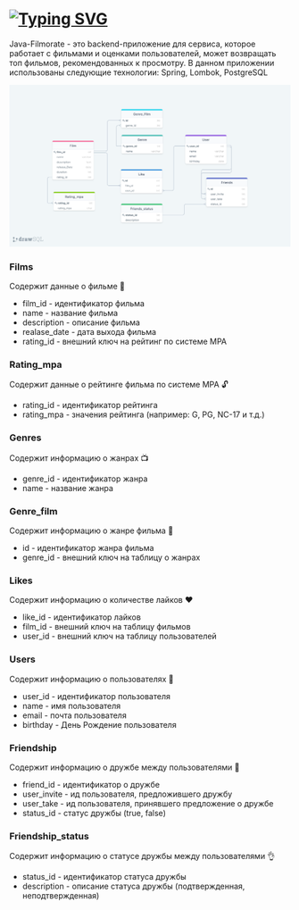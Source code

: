 
# [![Typing SVG](https://readme-typing-svg.herokuapp.com?size=30&color=4FB2AEFF&background=9EE3FF00&center=true&vCenter=true&lines=JAVA+-+FILMORATE+📹)](https://git.io/typing-svg)

Java-Filmorate - это backend-приложение для сервиса, которое работает с фильмами и оценками пользователей, 
может возвращать топ фильмов, рекомендованных к просмотру. В данном приложении использованы следующие технологии: Spring, Lombok, PostgreSQL

![](src/main/resources/drawSQL-export-2022-08-06_00_26.png)


<h3>Films</h3>

Содержит данные о фильме 🎥 <br/>
- film_id - идентификатор фильма<br/>
- name - название фильма<br/>
- description - описание фильма<br/>
- realase_date - дата выхода фильма<br/>
- rating_id - внешний ключ на рейтинг по системе MPA<br/>

<h3>Rating_mpa</h3>

Содержит данные о рейтинге фильма по системе MPA 🔓<br/>
- rating_id - идентификатор рейтинга<br/>
- rating_mpa - значения рейтинга (например: G, PG, NC-17 и т.д.)

<h3>Genres</h3>

Содержит информацию о жанрах 📺
- genre_id - идентификатор жанра
- name - название жанра

<h3>Genre_film</h3>

Содержит информацию о жанре фильма 📼 <br/>
- id - идентификатор жанра фильма<br/>
- genre_id - внешний ключ на таблицу о жанрах<br/>

<h3>Likes</h3>

Содержит информацию о количестве лайков ❤️<br/>
- like_id - идентификатор лайков<br/>
- film_id - внешний ключ на таблицу фильмов<br/>
- user_id - внешний ключ на таблицу пользователей<br/>

<h3>Users</h3>

Содержит информацию о пользователях 👦<br/>
- user_id - идентификатор пользователя<br/>
- name - имя пользователя<br/>
- email - почта пользователя<br/>
- birthday - День Рождение пользователя<br/>

<h3>Friendship</h3>

Содержит информацию о дружбе между пользователями 👋<br/>
- friend_id - идентификатор о дружбе<br/>
- user_invite - ид пользователя, предложившего дружбу<br/>
- user_take - ид пользователя, принявшего предложение о дружбе<br/>
- status_id - статус дружбы (true, false)<br/>

<h3>Friendship_status</h3>

Содержит информацию о статусе дружбы между пользователями 👌<br/>
- status_id - идентификатор статуса дружбы<br/>
- description - описание статуса дружбы (подтвержденная, неподтвержденная)<br/>

